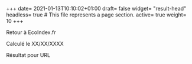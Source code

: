 +++
date= 2021-01-13T10:10:02+01:00
draft= false
widget= "result-head"
headless= true  # This file represents a page section.
active= true
weight= 10
+++

Retour à EcoIndex.fr

Calculé le XX/XX/XXXX

[//]: # "TODO: la date doit changer en fonction des données"

Résultat pour URL
